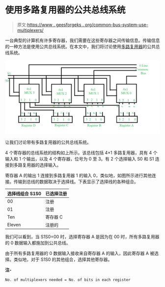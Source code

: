 # 使用多路复用器的公共总线系统

> 原文:[https://www . geesforgeks . org/common-bus-system-use-multiplexers/](https://www.geeksforgeeks.org/common-bus-system-using-multiplexers/)

一台典型的计算机有许多寄存器，我们需要在这些寄存器之间传输信息。传输信息的一种方法是使用公共总线系统。在本文中，我们将讨论使用[多路复用器](https://www.geeksforgeeks.org/multiplexers-in-digital-logic/)的公共总线系统。

![](img/0be47f79c74cc6a7dc9c95da00976ca8.png)

让我们讨论带有多路复用器的公共总线系统。

4 个寄存器的总线系统的结构如上所示。该总线包括 4×1 多路复用器，具有 4 个输入和 1 个输出，以及 4 个寄存器，位号为 0 至 3。有 2 个选择输入 S0 和 S1 连接到多路复用器的选择输入。

寄存器 A 的输出 1 连接到多路复用器 1 的输入 0，类似地，如图所示进行其他连接。传输到总线的数据取决于选择线。下表显示了选择线的各种组合。

<center>

| 选择线组合 S1S0 | 已选择注册 |
| --- | --- |
| 00 | 注册 |
| 01 | 注册 |
| Ten | 寄存器 C |
| Eleven | 注册的 |

</center>

我们可以看到，当 S1S0=00 时，选择寄存器 A 是因为在 00 时，所有多路复用器的 0 数据输入都施加到公共总线。

由于所有多路复用器的 0 数据输入接收来自寄存器 A 的输入，因此寄存器 A 被选择。类似地，对于 S1S0 的其他组合，选择其他寄存器。

**注-**

```
No. of multiplexers needed = No. of bits in each register 
```